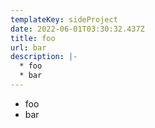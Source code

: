 ```yaml
---
templateKey: sideProject
date: 2022-06-01T03:30:32.437Z
title: foo
url: bar
description: |-
  * foo
  * bar
---
```

* foo
* bar